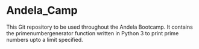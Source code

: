 # Andela_Camp
This Git repository to be used throughout the Andela Bootcamp.
It contains the primenumbergenerator function written in Python 3 to print prime numbers upto a limit specified.

